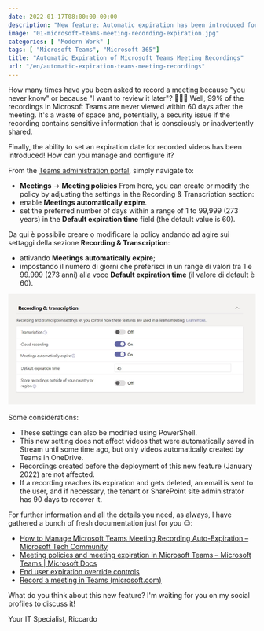 ```yaml
---
date: 2022-01-17T08:00:00-00:00
description: "New feature: Automatic expiration has been introduced for Microsoft Teams meeting recordings."
image: "01-microsoft-teams-meeting-recording-expiration.jpg"
categories: [ "Modern Work" ]
tags: [ "Microsoft Teams", "Microsoft 365"]
title: "Automatic Expiration of Microsoft Teams Meeting Recordings"
url: "/en/automatic-expiration-teams-meeting-recordings"
---
```

How many times have you been asked to record a meeting because "you never know" or because "I want to review it later"? 🙋🏻‍♂️ Well, 99% of the recordings in Microsoft Teams are never viewed within 60 days after the meeting. It's a waste of space and, potentially, a security issue if the recording contains sensitive information that is consciously or inadvertently shared.

Finally, the ability to set an expiration date for recorded videos has been introduced! How can you manage and configure it?

From the [Teams administration portal](https://admin.teams.microsoft.com/), simply navigate to:

- **Meetings** -> **Meeting policies**
From here, you can create or modify the policy by adjusting the settings in the Recording & Transcription section:
- enable **Meetings automatically expire**.
- set the preferred number of days within a range of 1 to 99,999 (273 years) in the **Default expiration time** field (the default value is 60).

Da qui è possibile creare o modificare la policy andando ad agire sui settaggi della sezione **Recording & Transcription**:
- attivando **Meetings automatically expire**;
- impostando il numero di giorni che preferisci in un range di valori tra 1 e 99.999 (273 anni) alla voce **Default expiration time** (il valore di default è 60).

![Automatic expiration Teams meeting recordings](01-microsoft-teams-meeting-recording-expiration.jpg)

Some considerations:
- These settings can also be modified using PowerShell.
- This new setting does not affect videos that were automatically saved in Stream until some time ago, but only videos automatically created by Teams in OneDrive.
- Recordings created before the deployment of this new feature (January 2022) are not affected.
- If a recording reaches its expiration and gets deleted, an email is sent to the user, and if necessary, the tenant or SharePoint site administrator has 90 days to recover it.


For further information and all the details you need, as always, I have gathered a bunch of fresh documentation just for you 😉:
- [How to Manage Microsoft Teams Meeting Recording Auto-Expiration – Microsoft Tech Community](https://techcommunity.microsoft.com/t5/microsoft-teams-blog/how-to-manage-microsoft-teams-meeting-recording-auto-expiration/ba-p/3053035)
- [Meeting policies and meeting expiration in Microsoft Teams – Microsoft Teams | Microsoft Docs](https://docs.microsoft.com/en-gb/MicrosoftTeams/meeting-expiration)
- [End user expiration override controls](https://support.microsoft.com/office/record-a-meeting-in-teams-34dfbe7f-b07d-4a27-b4c6-de62f1348c24)
- [Record a meeting in Teams (microsoft.com)](https://support.microsoft.com/en-us/office/record-a-meeting-in-teams-34dfbe7f-b07d-4a27-b4c6-de62f1348c24#bkmk_view_change_expiration_date)

What do you think about this new feature? I'm waiting for you on my social profiles to discuss it!

Your IT Specialist, Riccardo